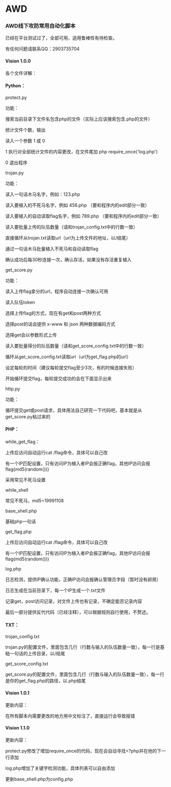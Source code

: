 # AWD
### AWD线下攻防常用自动化脚本

已经在平台测试过了，全部可用，适用鲁棒性有待检查。

有任何问题请联系QQ：2903735704

#### Vision 1.0.0

各个文件详解：

#### Python：

protect.py

功能：

搜索当前目录下文件名包含php的文件（实际上应该搜索包含.php的文件）

统计文件个数，输出

读入一个参数 1 或 0

1 执行对全部统计文件的内容更改，在文件尾加 php require_once('log.php')

0 退出程序


trojan.py

功能：

读入一句话木马名字，例如：123.php

读入要植入的不死马名字，例如 456.php （要和程序内的edit部分一致）

读入要植入的自动读取flag名字，例如 789.php （要和程序内的edit部分一致）

读入要批量上传的队伍数量（请和trojan_config.txt中的行数一致）

直接循环从trojan.txt读取url（url为上传文件的地址，以/结尾）

通过一句话木马批量植入不死马和自动读取flag

确认成功后每30秒连接一次，确认存活，如果没有存活重复植入


get_score.py

功能：

读入上传flag拿分的url，程序自动连接一次确认可用

读入队伍token

选择上传flag的方式，现在有get和post两种方式

选择post的话会提供 x-www 和 json 两种数据编码方式

选择get会以参数形式上传

读入要批量得分的队伍数量（请和get_score_config.txt中的行数一致）

循环从get_score_config.txt读取url（url为get_flag.php的url）

设定每轮的时间（建议每轮提交flag至少3次，有的时候连接失败）

开始循环提交flag，每轮提交成功的会在下面显示出来

http.py

功能：

循环提交get或post请求，具体用法自己研究一下代码吧，基本就是从get_score.py粘过来的

#### PHP：

while_get_flag：

上传后访问自动运行cat /flag命令，具体可以自己改

有一个IP匹配设置，只有访问IP为植入者IP会报正确flag，其他IP访问会报flag{md5(random())}

采用常见不死马设置

while_shell

常见不死马，md5=19991108

base_shell.php 

基础php一句话

get_flag.php 

上传后访问自动运行cat /flag命令，具体可以自己改

有一个IP匹配设置，只有访问IP为植入者IP会报正确flag，其他IP访问会报flag{md5(random())}

log.php

日志检测，提供IP确认功能，正确IP访问会报确认管理员字段（暂时没有卵用）

日志生成在当前目录下，每一个IP生成一个.txt文件

记录get，post访问记录，对文件上传也有记录，不确定能否记录内容

最后一部分提供反代代码（已经注释），可以根据规则自行使用，不赘述。


#### TXT：

trojan_config.txt

trojan.py的配置文件，里面包含几行（行数与输入的队伍数量一致），每一行是基础一句话的上传目录，以/结尾

get_score_config.txt

get_score.py的配置文件，里面包含几行（行数与输入的队伍数量一致），每一行是你的get_flag.php的路径，以.php结尾


#### Vision 1.0.1

更新内容：

在所有脚本内需要更改的地方用中文标注了，直接运行会导致报错

#### Vision 1.1.0

更新内容：

protect.py修改了增加require_once的代码，现在会自动寻找<?php并在他的下一行添加

log.php增加了关键字检测功能，具体列表可以自由添加

更新base_shell.php为config.php
